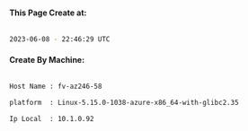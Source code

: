 
   
#### This Page Create at:

```bash

2023-06-08 - 22:46:29 UTC

```

#### Create By Machine:

```bash

Host Name : fv-az246-58

platform  : Linux-5.15.0-1038-azure-x86_64-with-glibc2.35

Ip Local  : 10.1.0.92

```

